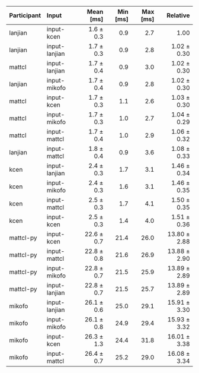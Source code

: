 | Participant | Input | Mean [ms] | Min [ms] | Max [ms] | Relative |
|:---|:---|---:|---:|---:|---:|
| lanjian | input-kcen | 1.6 ± 0.3 | 0.9 | 2.7 | 1.00 |
| lanjian | input-lanjian | 1.7 ± 0.3 | 0.9 | 2.8 | 1.02 ± 0.30 |
| mattcl | input-lanjian | 1.7 ± 0.4 | 0.9 | 3.0 | 1.02 ± 0.30 |
| lanjian | input-mikofo | 1.7 ± 0.4 | 0.9 | 2.8 | 1.02 ± 0.30 |
| mattcl | input-kcen | 1.7 ± 0.3 | 1.1 | 2.6 | 1.03 ± 0.30 |
| mattcl | input-mikofo | 1.7 ± 0.3 | 1.0 | 2.7 | 1.04 ± 0.29 |
| mattcl | input-mattcl | 1.7 ± 0.4 | 1.0 | 2.9 | 1.06 ± 0.32 |
| lanjian | input-mattcl | 1.8 ± 0.4 | 0.9 | 3.6 | 1.08 ± 0.33 |
| kcen | input-lanjian | 2.4 ± 0.3 | 1.7 | 3.1 | 1.46 ± 0.34 |
| kcen | input-mikofo | 2.4 ± 0.3 | 1.6 | 3.1 | 1.46 ± 0.35 |
| kcen | input-mattcl | 2.5 ± 0.3 | 1.7 | 4.1 | 1.50 ± 0.35 |
| kcen | input-kcen | 2.5 ± 0.3 | 1.4 | 4.0 | 1.51 ± 0.36 |
| mattcl-py | input-kcen | 22.6 ± 0.7 | 21.4 | 26.0 | 13.80 ± 2.88 |
| mattcl-py | input-mattcl | 22.8 ± 0.8 | 21.6 | 26.9 | 13.88 ± 2.90 |
| mattcl-py | input-mikofo | 22.8 ± 0.7 | 21.5 | 25.9 | 13.89 ± 2.89 |
| mattcl-py | input-lanjian | 22.8 ± 0.7 | 21.5 | 25.7 | 13.89 ± 2.89 |
| mikofo | input-lanjian | 26.1 ± 0.6 | 25.0 | 29.1 | 15.91 ± 3.30 |
| mikofo | input-mikofo | 26.1 ± 0.8 | 24.9 | 29.4 | 15.93 ± 3.32 |
| mikofo | input-kcen | 26.3 ± 1.3 | 24.4 | 31.8 | 16.01 ± 3.38 |
| mikofo | input-mattcl | 26.4 ± 0.7 | 25.2 | 29.0 | 16.08 ± 3.34 |
